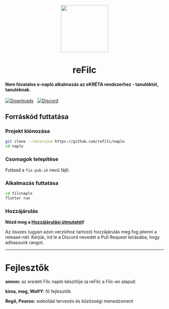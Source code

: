 <p align=center>
  <img src="https://media.discordapp.net/attachments/1111727410677825596/1113217167513624646/reFilc_Logo_Squircle.png?width=671&height=671" width=150>
  <h1 align=center><b>reFilc</b></h1>
</p>

#### Nem hivatalos e-napló alkalmazás az eKRÉTA rendszerhez - tanulóktól, tanulóknak.

[![Downloads](https://img.shields.io/github/downloads-pre/refilc/naplo/total?&logo=github&label=Let%C3%B6lt%C3%A9sek)](https://github.com/refilc/naplo/releases) &nbsp; [![Discord](https://img.shields.io/discord/1111649116020285532?logo=discord&label=Discord)](https://dc.refilc.hu)

## Forráskód futtatása

### Projekt klónozása

```sh
git clone --recursive https://github.com/refilc/naplo
cd naplo
```

### Csomagok telepítése

Futtasd a `fix-pub.sh` nevű fájlt.

### Alkalmazás futtatása

```sh
cd filcnaplo
flutter run
```

### Hozzájárulás

**Nézd meg a [Hozzájárulási útmutatót](CONTRIBUTING.md)!**

Az összes (ugyan azon verzióhoz tartozó) hozzájárulás meg fog jelenni a release-nél. Kérjük, írd le a Discord nevedet a Pull Request leírásába, hogy adhassunk rangot.

-------

# Fejlesztők

**annon:** az eredeti Filc napló készítője (a reFilc a Filc-en alapul)

**kima, mog, WolfY:** fő fejlesztők

**Regő, Pearoo:** weboldal tervezés és közösségi menedzsment

